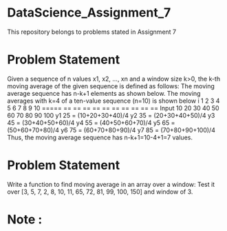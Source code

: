 # DataScience_Assignment_7
This repository belongs to problems stated in Assignment 7

# Problem Statement
Given a sequence of n values x1, x2, ..., xn and a window size k>0, the k-th moving
average of the given sequence is defined as follows:
The moving average sequence has n-k+1 elements as shown below.
The moving averages with k=4 of a ten-value sequence (n=10) is shown below
i 1 2 3 4 5 6 7 8 9 10
===== == == == == == == == == == ==
Input 10 20 30 40 50 60 70 80 90 100
y1 25 = (10+20+30+40)/4
y2 35 = (20+30+40+50)/4
y3 45 = (30+40+50+60)/4
y4 55 = (40+50+60+70)/4
y5 65 = (50+60+70+80)/4
y6 75 = (60+70+80+90)/4
y7 85 = (70+80+90+100)/4
Thus, the moving average sequence has n-k+1=10-4+1=7 values.
# Problem Statement
Write a function to find moving average in an array over a window:
Test it over [3, 5, 7, 2, 8, 10, 11, 65, 72, 81, 99, 100, 150] and window of 3.

# Note :
